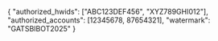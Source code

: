 {
    "authorized_hwids": ["ABC123DEF456", "XYZ789GHI012"],
    "authorized_accounts": [12345678, 87654321],
    "watermark": "GATSBIBOT2025"
}
